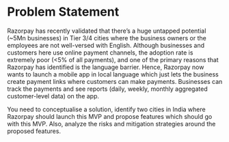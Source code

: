 

# Problem Statement
Razorpay has recently validated that there’s a huge untapped potential (~5Mn businesses) in Tier 3/4 cities where the business owners or the employees are not well-versed with
English. Although businesses and customers here use online payment channels, the
adoption rate is extremely poor (<5% of all payments), and one of the primary reasons that
Razorpay has identified is the language barrier. Hence, Razorpay now wants to launch a
mobile app in local language which just lets the business create payment links where
customers can make payments. Businesses can track the payments and see reports (daily,
weekly, monthly aggregated customer-level data) on the app.

You need to conceptualise a solution, identify two cities in India where Razorpay should launch this MVP and propose features which should go with
this MVP. Also, analyze the risks and mitigation strategies around the proposed features.

